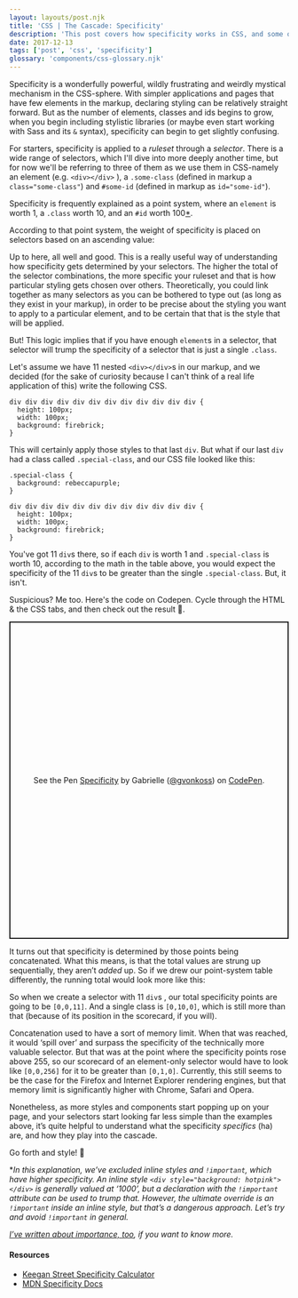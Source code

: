 ```yaml
---
layout: layouts/post.njk
title: 'CSS | The Cascade: Specificity'
description: 'This post covers how specificity works in CSS, and some of its unusual behaviour'
date: 2017-12-13
tags: ['post', 'css', 'specificity']
glossary: 'components/css-glossary.njk'
---
```

Specificity is a wonderfully powerful, wildly frustrating and weirdly mystical mechanism in the CSS-sphere. With simpler applications and pages that have few elements in the markup, declaring styling can be relatively straight forward. But as the number of elements, classes and ids begins to grow, when you begin including stylistic libraries (or maybe even start working with Sass and its `&` syntax), specificity can begin to get slightly confusing.

For starters, specificity is applied to a _ruleset_ through a _selector_. There is a wide range of selectors, which I'll dive into more deeply another time, but for now we'll be referring to three of them as we use them in CSS-namely an element (e.g. `<div></div>` ), a `.some-class` (defined in markup a `class="some-class"`) and `#some-id` (defined in markup as `id="some-id"`).

Specificity is frequently explained as a point system, where an `element` is worth 1, a `.class` worth 10, and an `#id` worth 100[*](#*).

According to that point system, the weight of specificity is placed on selectors based on an ascending value:

<script src="https://gist.github.com/gvonkoss/75cfb447a12d446b36db7072832666cb.js"></script>

Up to here, all well and good. This is a really useful way of understanding how specificity gets determined by your selectors. The higher the total of the selector combinations, the more specific your ruleset and that is how particular styling gets chosen over others. Theoretically, you could link together as many selectors as you can be bothered to type out (as long as they exist in your markup), in order to be precise about the styling you want to apply to a particular element, and to be certain that that is the style that will be applied.

But! This logic implies that if you have enough `element`s in a selector, that selector will trump the specificity of a selector that is just a single `.class`.

Let's assume we have 11 nested `<div></div>`s in our markup, and we decided (for the sake of curiosity because I can't think of a real life application of this) write the following CSS.

```
div div div div div div div div div div div div {
  height: 100px;
  width: 100px;
  background: firebrick;
}
```

This will certainly apply those styles to that last `div`. But what if our last `div` had a class called `.special-class`, and our CSS file looked like this:

```
.special-class {
  background: rebeccapurple;
}

div div div div div div div div div div div div {
  height: 100px;
  width: 100px;
  background: firebrick;
}
```

You've got 11 `div`s there, so if each `div` is worth 1 and `.special-class` is worth 10, according to the math in the table above, you would expect the specificity of the 11 `div`s to be greater than the single `.special-class`.
But, it isn't.

Suspicious? Me too. Here's the code on Codepen. 
Cycle through the HTML & the CSS tabs, and then check out the result 🤯. 

<p class="codepen" data-height="571" data-theme-id="dark" data-default-tab="html" data-user="gvonkoss" data-slug-hash="ppvRBL" style="height: 571px; box-sizing: border-box; display: flex; align-items: center; justify-content: center; border: 2px solid; margin: 1em 0; padding: 1em;" data-pen-title="Specificity">
  <span>See the Pen <a href="https://codepen.io/gvonkoss/pen/ppvRBL/">
  Specificity</a> by Gabrielle (<a href="https://codepen.io/gvonkoss">@gvonkoss</a>)
  on <a href="https://codepen.io">CodePen</a>.</span>
</p>

<script async src="https://static.codepen.io/assets/embed/ei.js"></script>

It turns out that specificity is determined by those points being concatenated. What this means, is that the total values are strung up sequentially, they aren’t _added_ up. So if we drew our point-system table differently, the running total would look more like this:

<script src="https://gist.github.com/gvonkoss/86fa14c0d050002a18e8cc13422884ef.js"></script>

So when we create a selector with 11 `div`s , our total specificity points are going to be `[0,0,11]`. And a single class is `[0,10,0]`, which is still more than that (because of its position in the scorecard, if you will).

Concatenation used to have a sort of memory limit. When that was reached, it would ‘spill over’ and surpass the specificity of the technically more valuable selector. But that was at the point where the specificity points rose above 255, so our scorecard of an element-only selector would have to look like `[0,0,256]` for it to be greater than `[0,1,0]`. Currently, this still seems to be the case for the Firefox and Internet Explorer rendering engines, but that memory limit is significantly higher with Chrome, Safari and Opera.

Nonetheless, as more styles and components start popping up on your page, and your selectors start looking far less simple than the examples above, it’s quite helpful to understand what the specificity _specifics_ (ha) are, and how they play into the cascade.

Go forth and style! 💪

<span id="*">*</span>_In this explanation, we’ve excluded inline styles and `!important`, which have higher specificity. An inline style `<div style="background: hotpink"></div>` is generally valued at ‘1000’, but a declaration with the `!important` attribute can be used to trump that. However, the ultimate override is an `!important` inside an inline style, but that’s a dangerous approach. Let’s try and avoid `!important` in general._

_[I’ve written about importance, too](/writing/css-cascade-importance), if you want to know more._

#### Resources

- [Keegan Street Specificity Calculator](https://specificity.keegan.st)
- [MDN Specificity Docs](https://developer.mozilla.org/en-US/docs/Learn/CSS/Introduction_to_CSS/Cascade_and_inheritance)